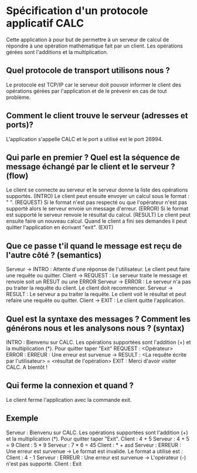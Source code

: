 # Spécification d'un protocole applicatif CALC
Cette application à pour but de permettre à un serveur de calcul de répondre à une opération mathématique fait par un client.
Les opérations gérées sont l'additions et la multiplication.

## Quel protocole de transport utilisons nous ?
Le protocole est TCP/IP car le serveur doit pouvoir informer le client des opérations gérées par l'application et de le prévenir en cas de tout problème.

## Comment le client trouve le serveur (adresses et ports)?
L'application s'appelle CALC et le port a utilisé est le port 26994.

## Qui parle en premier ? Quel est la séquence de message échangé par le client et le serveur ? (flow)
Le client se connecte au serveur et le serveur donne la liste des opérations supportés. (INTRO)
Le client peut ensuite envoyer un calcul sous le format : "<Value> <Operator> <value>". (REQUEST)
  Si le format n'est pas respecté ou que l'opérateur n'est pas supporté alors le serveur envoie un message d'erreur. (ERROR)
  Si le format est supporté le serveur renvoie le résultat du calcul. (RESULT)
Le client peut ensuite faire un nouveau calcul.
Quand le client a fini ses demandes il peut quitter l'application en écrivant "exit". (EXIT)

## Que ce passe t'il quand le message est reçu de l'autre côté ? (semantics)
Serveur -> INTRO : Attente d'une réponse de l'utilisateur. Le client peut faire une requête ou quitter.
Client -> REQUEST : Le serveur traite le message et renvoie soit un RESUT ou une ERROR
Serveur -> ERROR : Le serveur n'a pas pu traiter la requête du client. Le client doit recommencer.
Serveur -> RESULT : Le serveur a pu traiter la requête. Le client voit le résultat et peut refaire une requête ou quitter.
Client -> EXIT : Le client quitte l'application.

## Quel est la syntaxe des messages ? Comment les générons nous et les analysons nous ? (syntax)
INTRO :
  Bienvenu sur CALC. Les opérations supportées sont l'addition (+) et la multiplication (*). Pour quitter taper "Exit"
REQUEST :
  <Valeur> <Opérateur> <Valeur>
ERROR :
  ERREUR : Une erreur est survenue -> <Information sur la cause potentielle>
RESULT :
  <La requête écrite par l'utilisateur> = <résultat de l'opération>
EXIT :
  Merci d'avoir visiter CALC. A bientôt !

## Qui ferme la connexion et quand ?
Le client ferme l'application avec la commande exit.

## Exemple
Serveur : Bienvenu sur CALC. Les opérations supportées sont l'addition (+) et la multiplication (*). Pour quitter taper "Exit".
Client  : 4 + 5
Serveur : 4 + 5 = 9
Client  : 5 * 9
Serveur : 7 * 6 = 45
Client  : * + asd
Serveur : ERREUR : Une erreur est survenue -> Le format est invalide. Le format a utilisé est : <Valeur> <Operateur> <Valeur>
Client  : 4 - 1
Serveur : ERREUR : Une erreur est survenue -> L'opérateur (-) n'est pas supporté.
Client  : Exit

